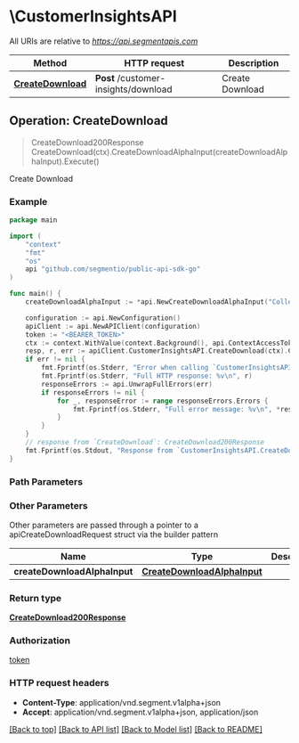 # \CustomerInsightsAPI

All URIs are relative to *https://api.segmentapis.com*

Method | HTTP request | Description
------------- | ------------- | -------------
[**CreateDownload**](CustomerInsightsAPI.md#CreateDownload) | **Post** /customer-insights/download | Create Download



## Operation: CreateDownload

> CreateDownload200Response CreateDownload(ctx).CreateDownloadAlphaInput(createDownloadAlphaInput).Execute()

Create Download



### Example

```go
package main

import (
    "context"
    "fmt"
    "os"
    api "github.com/segmentio/public-api-sdk-go"
)

func main() {
    createDownloadAlphaInput := *api.NewCreateDownloadAlphaInput("CollectionId_example", "WorkspaceId_example", "Hour_example") // CreateDownloadAlphaInput | 

    configuration := api.NewConfiguration()
    apiClient := api.NewAPIClient(configuration)
    token := "<BEARER_TOKEN>"
    ctx := context.WithValue(context.Background(), api.ContextAccessToken, token)
    resp, r, err := apiClient.CustomerInsightsAPI.CreateDownload(ctx).CreateDownloadAlphaInput(createDownloadAlphaInput).Execute()
    if err != nil {
        fmt.Fprintf(os.Stderr, "Error when calling `CustomerInsightsAPI.CreateDownload``: %v\n", err)
        fmt.Fprintf(os.Stderr, "Full HTTP response: %v\n", r)
        responseErrors := api.UnwrapFullErrors(err)
        if responseErrors != nil {
            for _, responseError := range responseErrors.Errors {
                fmt.Fprintf(os.Stderr, "Full error message: %v\n", *responseError.Message)
            }
        }
    }
    // response from `CreateDownload`: CreateDownload200Response
    fmt.Fprintf(os.Stdout, "Response from `CustomerInsightsAPI.CreateDownload`: %v\n", resp.GetData())
}
```

### Path Parameters



### Other Parameters

Other parameters are passed through a pointer to a apiCreateDownloadRequest struct via the builder pattern


Name | Type | Description  | Notes
------------- | ------------- | ------------- | -------------
 **createDownloadAlphaInput** | [**CreateDownloadAlphaInput**](CreateDownloadAlphaInput.md) |  | 

### Return type

[**CreateDownload200Response**](CreateDownload200Response.md)

### Authorization

[token](../README.md#token)

### HTTP request headers

- **Content-Type**: application/vnd.segment.v1alpha+json
- **Accept**: application/vnd.segment.v1alpha+json, application/json

[[Back to top]](#) [[Back to API list]](../README.md#documentation-for-api-endpoints)
[[Back to Model list]](../README.md#documentation-for-models)
[[Back to README]](../README.md)

